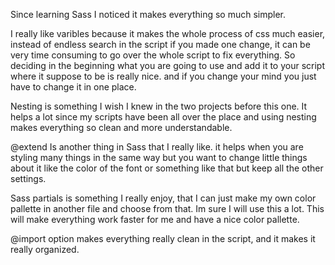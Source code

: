 Since learning Sass I noticed it makes everything so much simpler. 


I really like varibles because it makes the whole process of css much easier, instead of endless search in the script if you made one change, it can be very time consuming to go over the whole script to fix everything. So deciding in the beginning what you are going to use and add it to your script where it suppose to be is really nice. and if you change your mind you just have to change it in one place. 

Nesting is something I wish I knew in the two projects before this one. It helps a lot since my scripts have been all over the place and using nesting makes everything so clean and more understandable. 

@extend Is another thing in Sass that I really like. it helps when you are styling many things in the same way but you want to change little things about it like the color of the font or something like that but keep all the other settings. 

Sass partials is something I really enjoy, that I can just make my own color pallette in another file and choose from that. Im sure I will use this a lot. This will make everything work faster for me and have a nice color pallette. 

@import option makes everything really clean in the script, and it makes it really organized. 